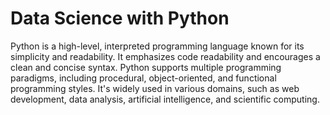# Data Science with Python

Python is a high-level, interpreted programming language known for its simplicity and readability. It emphasizes code readability and encourages a clean and concise syntax. Python supports multiple programming paradigms, including procedural, object-oriented, and functional programming styles. It's widely used in various domains, such as web development, data analysis, artificial intelligence, and scientific computing.
